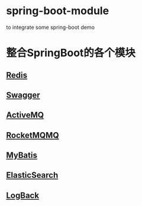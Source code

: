 # spring-boot-module
to integrate some spring-boot demo

# 整合SpringBoot的各个模块

## [Redis](https://github.com/ShuaiMou/spring-boot-module/blob/master/studySpringBootRedis/README.md)
## [Swagger](https://github.com/ShuaiMou/spring-boot-module/blob/master/studySpringBootSwagger/README.md)
## [ActiveMQ]()
## [RocketMQMQ]()
## [MyBatis](https://github.com/ShuaiMou/spring-boot-module/blob/master/studySpringBootMybatis/README.md)
## [ElasticSearch]()
## [LogBack]()